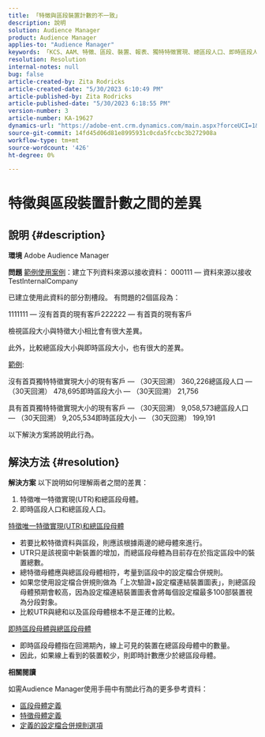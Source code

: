 ```yaml
---
title: 「特徵與區段裝置計數的不一致」
description: 說明
solution: Audience Manager
product: Audience Manager
applies-to: "Audience Manager"
keywords: 「KCS、AAM、特徵、區段、裝置、報表、獨特特徵實現、總區段人口、即時區段人口、總特徵人口、最佳實務、差異、特徵與區段裝置計數、Adobe Audience Manager」
resolution: Resolution
internal-notes: null
bug: false
article-created-by: Zita Rodricks
article-created-date: "5/30/2023 6:10:49 PM"
article-published-by: Zita Rodricks
article-published-date: "5/30/2023 6:18:55 PM"
version-number: 3
article-number: KA-19627
dynamics-url: "https://adobe-ent.crm.dynamics.com/main.aspx?forceUCI=1&pagetype=entityrecord&etn=knowledgearticle&id=fa10b448-15ff-ed11-8f6e-6045bd006b25"
source-git-commit: 14fd45d06d81e8995931c0cda5fccbc3b272908a
workflow-type: tm+mt
source-wordcount: '426'
ht-degree: 0%

---
```


# 特徵與區段裝置計數之間的差異

## 說明 {#description}


<b>環境</b>
Adobe Audience Manager

<b>問題</b>
<u>範例使用案例</u>：建立下列資料來源以接收資料： 000111 — 資料來源以接收TestInternalCompany

已建立使用此資料的部分割槽段。 有問題的2個區段為：

1111111 — 沒有首頁的現有客戶222222 — 有首頁的現有客戶

檢視區段大小與特徵大小相比會有很大差異。

此外，比較總區段大小與即時區段大小，也有很大的差異。

<u>範例</u>:

沒有首頁獨特特徵實現大小的現有客戶 — （30天回溯） 360,226總區段人口 — （30天回溯） 478,695即時區段大小 — （30天回溯） 21,756

具有首頁獨特特徵實現大小的現有客戶 — （30天回溯） 9,058,573總區段人口 — （30天回溯） 9,205,534即時區段大小 — （30天回溯） 199,191



以下解決方案將說明此行為。


## 解決方法 {#resolution}


<b>解決方案</b>
以下說明如何理解兩者之間的差異：
1. 特徵唯一特徵實現(UTR)和總區段母體。
2. 即時區段人口和總區段人口。



<u>特徵唯一特徵實現(UTR)和總區段母體</u>

- 若要比較特徵資料與區段，則應該根據兩邊的總母體來進行。
- UTR只是該視窗中新裝置的增加，而總區段母體為目前存在於指定區段中的裝置總數。
- 總特徵母體應與總區段母體相符，考量到區段中的設定檔合併規則。
- 如果您使用設定檔合併規則做為「上次驗證+設定檔連結裝置圖表」，則總區段母體預期會較高，因為設定檔連結裝置圖表會將每個設定檔最多100部裝置視為分段對象。
- 比較UTR與總和以及區段母體根本不是正確的比較。




<u>即時區段母體與總區段母體</u>

- 即時區段母體指在回溯期內，線上可見的裝置在總區段母體中的數量。
- 因此，如果線上看到的裝置較少，則即時計數應少於總區段母體。




<b>相關閱讀</b>

如需Audience Manager使用手冊中有關此行為的更多參考資料：

- [區段母體定義](https://experienceleague.adobe.com/docs/audience-manager/user-guide/features/segments/segment-builder-data.html?lang=en)
- [特徵母體定義](https://experienceleague.adobe.com/docs/audience-manager/user-guide/features/traits/trait-details-page.html?lang=en)
- [定義的設定檔合併規則選項](https://experienceleague.adobe.com/docs/audience-manager/user-guide/features/profile-merge-rules/merge-rule-definitions.html?lang=en)

